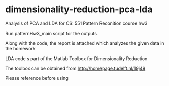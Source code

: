 # dimensionality-reduction-pca-lda  

Analysis of PCA and LDA for CS: 551 Pattern Reconition course hw3  

Run patternHw3_main script for the outputs  

Along with the code, the report is attached which analyzes the given data in the homework 

LDA code s part of the Matlab Toolbox for Dimensionality Reduction  

The toolbox can be obtained from http://homepage.tudelft.nl/19j49  

Please reference before using  

